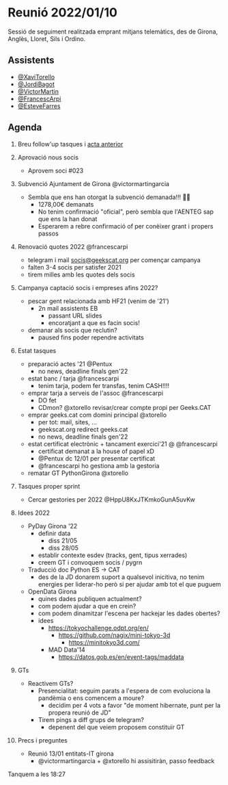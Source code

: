# Reunió 2022/01/10

Sessió de seguiment realitzada emprant mitjans telemàtics, des de Girona, Anglès, Lloret, Sils i Ordino.

## Assistents

- [@XaviTorello](https://github.com/XaviTorello)
- [@JordiBagot](https://github.com/jbagot)
- [@VictorMartin](https://github.com/VictorMartinGarcia)
- [@FrancescArpi](https://github.com/FrancescArpi)
- [@EsteveFarres](https://github.com/efb-ubikwa)

## Agenda

1) Breu follow'up tasques i [acta anterior](https://hackmd.io/2suuf3pGTFiUeqqvPtH9VA)

2) Aprovació nous socis
    - Aprovem soci #023

3) Subvenció Ajuntament de Girona @victormartingarcia
    - Sembla que ens han otorgat la subvenció demanada!!! 🎉🥳
        - 1278,00€ demanats
        - No tenim confirmació "oficial", però sembla que l'AENTEG sap que ens la han donat
        - Esperarem a rebre confirmació of per conèixer grant i propers passos

4) Renovació quotes 2022 @francescarpi
    - telegram i mail socis@geekscat.org per començar campanya
    - falten 3-4 socis per satisfer 2021
    - tirem milles amb les quotes dels socis

5) Campanya captació socis i empreses afins 2022?
    - pescar gent relacionada amb HF21 (venim de '21')
        - 2n mail assistents EB
            - passant URL slides
            - encoratjant a que es facin socis!
    - demanar als socis que reclutin?
        - paused fins poder rependre activitats

5) Estat tasques
    - preparació actes '21 @Pentux
        - no news, deadline finals gen'22
    - estat banc / tarja @francescarpi
        - tenim tarja, podem fer transfas, tenim CASH!!!!
    - emprar tarja a serveis de l'assoc @francescarpi
        - DO fet
        - CDmon? @xtorello revisar/crear compte propi per Geeks.CAT
    - emprar geeks.cat com domini principal @xtorello
        - per tot: mail, sites, ...
        - geekscat.org redirect geeks.cat
        - no news, deadline finals gen'22
    - estat certificat electrònic + tancament exercici'21 @ @francescarpi
        - certificat demanat a la house of papel xD
        - @Pentux dc 12/01 per presentar certificat
        - @francescarpi ho gestiona amb la gestoria
    - rematar GT PythonGirona @xtorello

7) Tasques proper sprint
    - Cercar gestories per 2022 @HppU8KxJTKmkoGunA5uvKw

6) Idees 2022
    - PyDay Girona '22
        - definir data
            - diss 21/05
            - diss 28/05
        - establir contexte esdev (tracks, gent, tipus xerrades)
        - creem GT i convoquem socis / pygrn
    - Traducció doc Python ES -> CAT
        - des de la JD donarem suport a qualsevol inicitiva, no tenim energies per liderar-ho però si per ajudar amb tot el que puguem
    - OpenData Girona
        - quines dades publiquen actualment?
        - com podem ajudar a que en crein?
        - com podem dinamitzar l'escena per hackejar les dades obertes?
        - idees
            - https://tokyochallenge.odpt.org/en/
                - https://github.com/nagix/mini-tokyo-3d
                    - https://minitokyo3d.com/
            - MAD Data'14
                - https://datos.gob.es/en/event-tags/maddata

9) GTs
    - Reactivem GTs?
        - Presencialitat: seguim parats a l'espera de com evoluciona la pandèmia o ens comencem a moure?
            - decidim per 4 vots a favor "de moment hibernate, punt per la propera reunió de JD"
        - Tirem pings a diff grups de telegram?
            - depenent del que veiem proposem constituïr GT

10) Precs i preguntes
    - Reunió 13/01 entitats-IT girona
        - @victormartingarcia + @xtorello hi assisitiràn, passo feedback


Tanquem a les 18:27